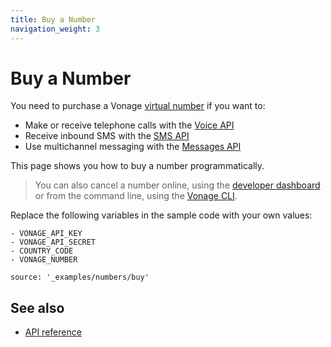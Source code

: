 ```yaml
---
title: Buy a Number
navigation_weight: 3
---
```


# Buy a Number

You need to purchase a Vonage [virtual number](/concepts/guides/glossary#virtual-number) if you want to:

* Make or receive telephone calls with the [Voice API](/voice/voice-api/overview)
* Receive inbound SMS with the [SMS API](/messaging/sms/overview)
* Use multichannel messaging with the [Messages API](/messages/overview)

This page shows you how to buy a number programmatically.

> You can also cancel a number online, using the [developer dashboard](https://dashboard.nexmo.com/your-numbers) or from the command line, using the [Vonage CLI](https://github.com/vonage/vonage-cli#buying-a-number).

Replace the following variables in the sample code with your own values:

```snippet_variables
- VONAGE_API_KEY
- VONAGE_API_SECRET
- COUNTRY_CODE
- VONAGE_NUMBER
```

```code_snippets
source: '_examples/numbers/buy'
```

## See also

* [API reference](/api/numbers)
